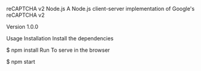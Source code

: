reCAPTCHA v2 Node.js
A Node.js client-server implementation of Google's reCAPTCHA v2

Version
1.0.0

Usage
Installation
Install the dependencies

$ npm install
Run
To serve in the browser

$ npm start
